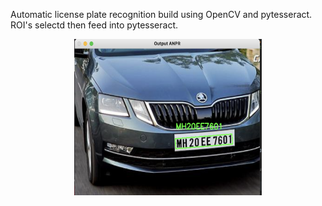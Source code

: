 Automatic license plate recognition build using OpenCV and pytesseract. ROI's selectd then feed into pytesseract.

<p align="center">
<img src="license.png" width="300" height="250" title="Detect image">
</p>
